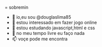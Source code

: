 = sobremin

- 👋 io,eu sou @douglaslima85
- 👀 estou interessado em fazer jogo online
- 🌱 estou estudando javascript,html e css
- 💞️ no meu tempo livre eu faço nada
- 📫 voçe pode me encontra 


